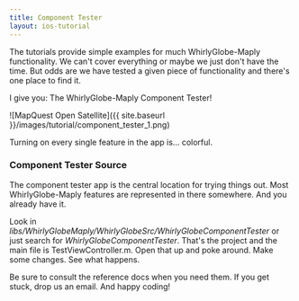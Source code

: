 ```yaml
---
title: Component Tester
layout: ios-tutorial
---
```


The tutorials provide simple examples for much WhirlyGlobe-Maply functionality.  We can't cover everything or maybe we just don't have the time.  But odds are we have tested a given piece of functionality and there's one place to find it.

I give you: The WhirlyGlobe-Maply Component Tester!

![MapQuest Open Satellite]({{ site.baseurl }}/images/tutorial/component_tester_1.png)

Turning on every single feature in the app is... colorful.

### Component Tester Source

The component tester app is the central location for trying things out.  Most WhirlyGlobe-Maply features are represented in there somewhere.  And you already have it.

Look in _libs/WhirlyGlobeMaply/WhirlyGlobeSrc/WhirlyGlobeComponentTester_ or just search for _WhirlyGlobeComponentTester_.  That's the project and the main file is TestViewController.m.  Open that up and poke around.  Make some changes.  See what happens.

Be sure to consult the reference docs when you need them.  If you get stuck, drop us an email.  And happy coding!
